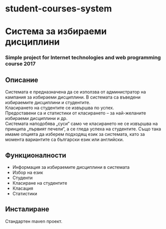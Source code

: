 # student-courses-system
# Система за избираеми дисциплини
### Simple project for Internet technologies and web programming course 2017

##   Описание
Системата е предназначена да се използва от администратор на кампания за избираеми дисциплини. В системата са въведени избираемите дисциплини и студентите. <br/>
Класирането на студентите се извършва по успех. <br/>
Предоставени са и статистики от класирането – за най-желаните избираеми дисциплини и др. <br/>
Системата наподобява „суси“ само че класирането не се извършва на принципа „първият печели“, а се гледа успеха на студентите. Също така имаме опцията да изберем подходящ език за системата, като за момента вариантите са български език или английски.

## Функционалности
* Информация за избираемите дисциплини в системата
* Избор на език
* Студенти
* Класиране на студентите
* Класация
* Статистики

## Инсталиране
Стандартен maven проект.

